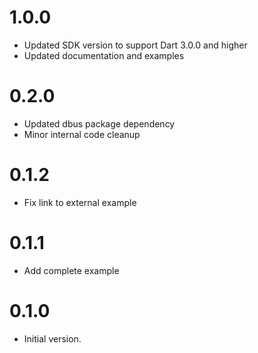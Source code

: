 # 1.0.0

- Updated SDK version to support Dart 3.0.0 and higher
- Updated documentation and examples

# 0.2.0

- Updated dbus package dependency
- Minor internal code cleanup

# 0.1.2

- Fix link to external example

# 0.1.1

- Add complete example

# 0.1.0

- Initial version.
